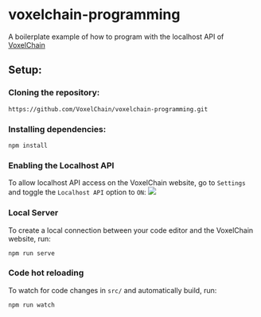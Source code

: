 # voxelchain-programming

A boilerplate example of how to program with the localhost API of [VoxelChain](https://voxelchain.app/)

## Setup:

### Cloning the repository:
````
https://github.com/VoxelChain/voxelchain-programming.git
````

### Installing dependencies:
````
npm install
````

### Enabling the Localhost API
To allow localhost API access on the VoxelChain website, go to `Settings` and toggle the `Localhost API` option to `ON`:
<img src="https://i.imgur.com/3RHy4uX.png">

### Local Server
To create a local connection between your code editor and the VoxelChain website, run:
````
npm run serve
````

### Code hot reloading
To watch for code changes in `src/` and automatically build, run:
````
npm run watch
````
